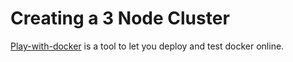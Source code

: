 # Creating a 3 Node Cluster 
[Play-with-docker](https://labs.play-with-docker.com/) is a tool to let you deploy and test docker online. 
 